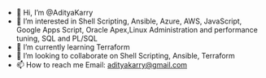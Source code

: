 - 👋 Hi, I’m @AdityaKarry
- 👀 I’m interested in Shell Scripting, Ansible, Azure, AWS, JavaScript, Google Apps Script, Oracle Apex,Linux Administration and performance tuning, SQL and PL/SQL
- 🌱 I’m currently learning Terraform
- 💞️ I’m looking to collaborate on Shell Scripting, Ansible, Terraform
- 📫 How to reach me Email: adityakarry@gmail.com

<!---
AdityaKarry/AdityaKarry is a ✨ special ✨ repository because its `README.md` (this file) appears on your GitHub profile.
You can click the Preview link to take a look at your changes.
--->
